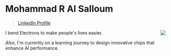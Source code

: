 # Mohammad R Al Salloum

>[LinkedIn Profile](https://www.linkedin.com/in/mohammad-r-al-salloum-b3476a317)

<img src="https://media.tenor.com/1uiGrSYrjCkAAAAM/elekid-pok%C3%A9mon-elekid.gif" align="right">

I bend Electrons to make people's lives easier.

*Also*, I'm currently on a learning journey
to design innovative chips that enhance AI performance.
